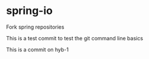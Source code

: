 # spring-io
Fork spring repositories

This is a test commit to test the git command line basics


This is a commit on hyb-1
